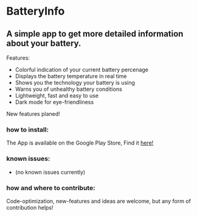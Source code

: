 # BatteryInfo
## A simple app to get more detailed information about your battery.

Features:

- Colorful indication of your current battery percenage
- Displays the battery temperature in real time
- Shows you the technology your battery is using
- Warns you of unhealthy battery conditions
- Lightweight, fast and easy to use
- Dark mode for eye-friendliness
<!-- - Helps you to find the best charger -->  

New features planed!

<!-- add pictures below -->

<!-- add pictures above  -->

### how to install:

The App is available on the Google Play Store, Find it [here!](https://play.google.com/store/apps/details?id=com.martintools.batteryinfo)

### known issues:
- (no known issues currently)

### how and where to contribute:

Code-optimization, new-features and ideas are welcome, but any form of contribution helps!
